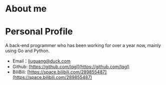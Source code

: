 # About me


# Personal Profile
A back-end programmer who has been working for over a year now, mainly using Go and Python.

- Email：[liuguang@duck.com](liuguang@duck.com)
- Github: [https://github.com/lqgl](https://github.com/lqgl)
- BiliBili: [https://space.bilibili.com/289855487](https://space.bilibili.com/289855487)
